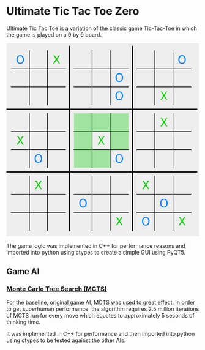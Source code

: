 # Ultimate Tic Tac Toe Zero

Ultimate Tic Tac Toe is a variation of the classic game Tic-Tac-Toe in which the game is played on a 9 by 9 board.

![UTTT.gif](https://github.com/antoniojkim/Ultimate-Tic-Tac-Toe-Zero/blob/master/Images/UTTT.gif)

The game logic was implemented in C++ for performance reasons and imported into python using ctypes to create a simple GUI using PyQT5.

## Game AI

### [Monte Carlo Tree Search (MCTS)](https://en.wikipedia.org/wiki/Monte_Carlo_tree_search)

For the baseline, original game AI, MCTS was used to great effect. In order to get superhuman performance, the algorithm requires 2.5 million iterations of MCTS run for every move which equates to approximately 5 seconds of thinking time.

It was implemented in C++ for performance and then imported into python using ctypes to be tested against the other AIs.
